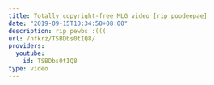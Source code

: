 ```yaml
---
title: Totally copyright-free MLG video [rip poodeepae]
date: "2019-09-15T10:34:50+08:00"
description: rip pewbs :(((
url: /nfkrz/TSBDbs0tIQ8/
providers:
  youtube:
    id: TSBDbs0tIQ8
type: video
---
```

